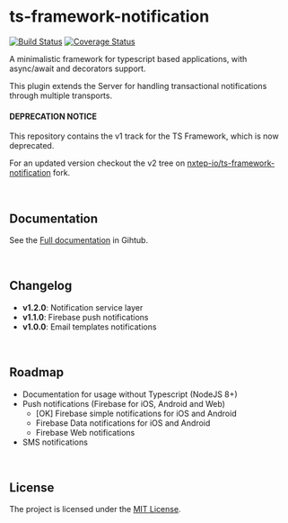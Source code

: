 ts-framework-notification
=========================

[![Build Status](https://travis-ci.org/devnup/ts-framework-notification.svg?branch=master)](https://travis-ci.org/devnup/ts-framework-notification)  [![Coverage Status](https://coveralls.io/repos/github/devnup/ts-framework-notification/badge.svg?branch=master)](https://coveralls.io/github/devnup/ts-framework-notification?branch=master)

A minimalistic framework for typescript based applications, with async/await and decorators support.

This plugin extends the Server for handling transactional notifications through multiple transports. 

#### DEPRECATION NOTICE

This repository contains the v1 track for the TS Framework, which is now deprecated.

For an updated version checkout the v2 tree on [nxtep-io/ts-framework-notification](https://github.com/nxtep-io/ts-framework-notification) fork.


<p><br /></p>

## Documentation

See the [Full documentation](https://devnup.github.io/ts-framework-notification) in Gihtub.

<p><br /></p>

## Changelog

- **v1.2.0**: Notification service layer
- **v1.1.0**: Firebase push notifications
- **v1.0.0**: Email templates notifications

<p><br /></p>

## Roadmap
- Documentation for usage without Typescript (NodeJS 8+)
- Push notifications (Firebase for iOS, Android and Web)
  - [OK] Firebase simple notifications for iOS and Android
  - Firebase Data notifications for iOS and Android
  - Firebase Web notifications
- SMS notifications

<p><br /></p>

## License

The project is licensed under the [MIT License](./LICENSE.md).
